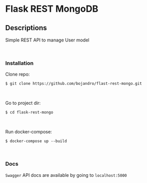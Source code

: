 # Flask REST MongoDB

## Descriptions

Simple REST API to manage User model

<br>

### Installation

Clone repo:
```shell
$ git clone https://github.com/bojandro/flast-rest-mongo.git
```

<br>

Go to project dir:
```shell
$ cd flask-rest-mongo
```

<br>

Run docker-compose:
```shell
$ docker-compose up --build
```

<br>

### Docs

`Swagger` API docs are available by going to `localhost:5000`
